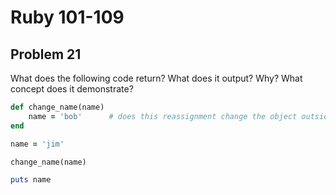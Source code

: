 # Ruby 101-109
## Problem 21

What does the following code return? What does it output? Why? What concept does it demonstrate?

```ruby
def change_name(name)
	name = 'bob'      # does this reassignment change the object outside the method?
end

name = 'jim'

change_name(name)

puts name
```
